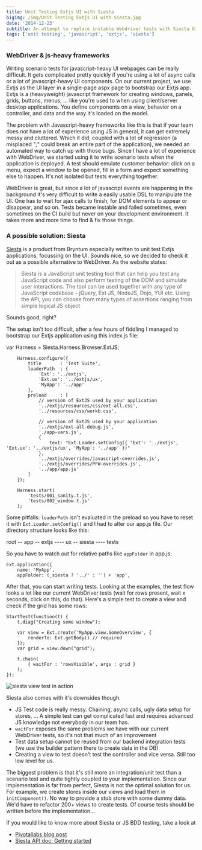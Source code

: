 ```yaml
---
title: Unit Testing Extjs UI with Siesta
bigimg: /img/Unit Testing Extjs UI with Siesta.jpg
date: '2014-12-23'
subtitle: An attempt to replace instable Webdriver tests with Siesta UI tests
tags: ['unit testing', 'javascript', 'extjs', 'siesta']
---
```


### WebDriver & js-heavy frameworks ###

Writing scenario tests for javascript-heavy UI webpages can be really difficult. It gets complicated pretty quickly if you're using a lot of async calls or a lot of javascript-heavy UI components. On our current project, we use Extjs as the UI layer in a single-page aspx page to bootstrap our Extjs app. Extjs is a (heavyweight) javascript framework for creating windows, panels, grids, buttons, menus, ... like you're used to when using client/server desktop applications. You define components on a view, behavior on a controller, and data and the way it's loaded on the model.

The problem with Javascript-heavy frameworks like this is that if your team does not have a lot of experience using JS in general, it can get extremely messy and cluttered. Which it did, coupled with a lot of regression (a misplaced ";" could break an entire part of the application), we needed an automated way to catch up with those bugs. 
Since I have a lot of experience with WebDriver, we started using it to write scenario tests when the application is deployed. A test should emulate customer behavior: click on a menu, expect a window to be opened, fill in a form and expect something else to happen. It's not isolated but tests everything together. 

WebDriver is great, but since a lot of javascript events are happening in the background it's very difficult to write a easily usable DSL to manipulate the UI. One has to wait for ajax calls to finish, for DOM elements to appear or disappear, and so on. Tests became instable and failed sometimes, even sometimes on the CI build but never on your development environment. It takes more and more time to find & fix those things. 

### A possible solution: Siesta ###

[Siesta](http://www.bryntum.com/products/siesta/) is a product from Bryntum especially written to unit test Extjs applications, focussing on the UI. Sounds nice, so we decided to check it out as a possible alternative to WebDriver. As the website states:

> Siesta is a JavaScript unit testing tool that can help you test any JavaScript code and also perform testing of the DOM and simulate user interactions. The tool can be used together with any type of JavaScript codebase – jQuery, Ext JS, NodeJS, Dojo, YUI etc. Using the API, you can choose from many types of assertions ranging from simple logical JS object 

Sounds good, right? 

The setup isn't too difficult, after a few hours of fiddling I managed to bootstrap our Extjs application using this index.js file:

var Harness = Siesta.Harness.Browser.ExtJS;

		Harness.configure({
		    title       : 'Test Suite',
		    loaderPath  : { 
		        'Ext': '../extjs',
		        'Ext.ux': '../extjs/ux',
		        'MyApp': '../app'
		    },
		    preload     : [
		        // version of ExtJS used by your application
		        '../extjs/resources/css/ext-all.css',
		        '../resources/css/workb.css',

		        // version of ExtJS used by your application
		        '../extjs/ext-all-debug.js',
		        './app-vars.js',
		        {
		            text: "Ext.Loader.setConfig({ 'Ext': '../extjs', 'Ext.ux': '../extjs/ux', 'MyApp': '../app' })"
		        },
		        '../extjs/overrides/javascript-overrides.js',
		        '../extjs/overrides/PFW-overrides.js',
		        '../app/app.js'
		    ]
		});

		Harness.start(
		    'tests/001_sanity.t.js',
		    'tests/002_window.t.js'
		);

Some pitfalls: `loaderPath` isn't evaluated in the preload so you have to reset it with `Ext.Loader.setConfig()` and I had to alter our app.js file. Our directory structure looks like this:

root
-- app
-- extjs
---- ux
-- siesta
---- tests

So you have to watch out for relative paths like `appFolder` in app.js:

	Ext.application({
	    name: 'MyApp',
	    appFolder: (_siesta ? '../' : '') + 'app',

After that, you can start writing tests. Looking at the examples, the test flow looks a lot like our current WebDriver tests (wait for rows present, wait x seconds, click on this, do that). Here's a simple test to create a view and check if the grid has some rows:

	StartTest(function(t) {
	    t.diag("Creating some window");

	    var view = Ext.create('MyApp.view.SomeOverview', {
	    	renderTo: Ext.getBody() // required
	    });
	    var grid = view.down("grid");

	    t.chain(
	        { waitFor : 'rowsVisible', args : grid }
	    );
	});

![siesta view test in action]({{urls.media}}/siesta.png)

Siesta also comes with it's downsides though.

  - JS Test code is really messy. Chaining, async calls, ugly data setup for stores, ... A simple test can get complicated fast and requires advanced JS knowledge not everybody in our team has. 
  - `waitFor` exposes the same problems we have with our current WebDriver tests, so it's not that much of an improvement
  - Test data setup cannot be reused from our backend integration tests (we use the builder pattern there to create data in the DB)
  - Creating a view to test doesn't test the controller and vice versa. Still too low level for us. 

The biggest problem is that it's still more an integration/unit test than a scenario test and quite tightly coupled to your implementation. Since our implementation is far from perfect, Siesta is not the optimal solution for us. For example, we create stores inside our views and load them in `initComponent()`. No way to provide a stub store with some dummy data. We'd have to refactor 200+ views to create tests. Of course tests should be written before the implementation... 

If you would like to know more about Siesta or JS BDD testing, take a look at

  - [Pivotallabs blog post](http://pivotallabs.com/sencha-touch-bdd-part-5-controller-testing/)
  - [Siesta API doc: Getting started](http://www.bryntum.com/docs/siesta/#!/guide/siesta_getting_started)